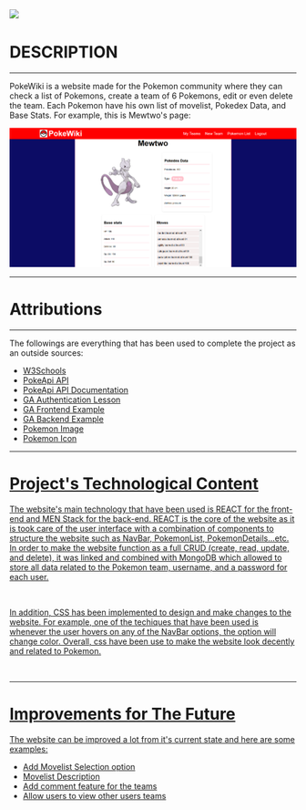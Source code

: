 
<img src="https://4kwallpapers.com/images/wallpapers/pokemon-go-5k-black-1920x1080-21680.png" >

<h1>DESCRIPTION</h1> 
<hr>
<p>PokeWiki is a website made for the Pokemon community where they can check a list of Pokemons, create a team of 6 Pokemons, edit or even delete the team. 
Each Pokemon have his own list of movelist, Pokedex Data, and Base Stats. 
For example, this is Mewtwo's page: </p>
<img src="extra/Meotwo.png" >
<hr>
<h1>Attributions</h1>
<hr>
<p>The followings are everything that has been used to complete the project as an outside sources:</p>
<ul>
<li><a href="https://www.w3schools.com/">W3Schools</li>
<li><a href="https://pokeapi.co/api/v2/pokemon?limit=151">PokeApi API</li>
<li><a href="https://pokeapi.co/docs/v2#wrap">PokeApi API Documentation</li>
<li><a href="https://github.com/GA-SEB-8/JWT-Auth-Frontend">GA Authentication Lesson</li>
<li><a href="https://github.com/GA-SEB-8/pets-frontend">GA Frontend Example </li>
<li><a href="https://github.com/GA-SEB-8/Pets-backend">GA Backend Example</li>
<li><a href="https://4kwallpapers.com/images/wallpapers/pokemon-go-5k-black-1920x1080-21680.png">Pokemon Image</li>
<li><a href="https://encrypted-tbn0.gstatic.com/images?q=tbn:ANd9GcTtuLvq_z6fGcatFZVwO9KBw03rgVetQA-p9Q&s">Pokemon Icon</li>

</ul>
<hr>
<h1>Project's Technological Content</h1>
<p>The website's main technology that have been used is REACT for the front-end and MEN Stack for the back-end. REACT is the core of the website as it is took care of the user interface with a combination of components to structure the website such as NavBar, PokemonList, PokemonDetails...etc. 
In order to make the website function as a full CRUD (create, read, update, and delete), it was linked and combined with MongoDB which allowed to store all data related to the Pokemon team, username, and a password for each user.
 </p>
<br>
<p>In addition, CSS has been implemented to design and make changes to the website. For example, one of the techiques that have been used is 
whenever the user hovers on any of the NavBar options, the option will change color. Overall, css have been use to make the website look decently and related to Pokemon. </p>
<br>

<hr>
<h1>Improvements for The Future</h1>
<p>The website can be improved a lot from it's current state and here are some examples: 
</p>
<ul>
  <li>Add Movelist Selection option</li>
  <li>Movelist Description</li>
  <li>Add comment feature for the teams</li>
  <li>Allow users to view other users teams</li>
</ul>
